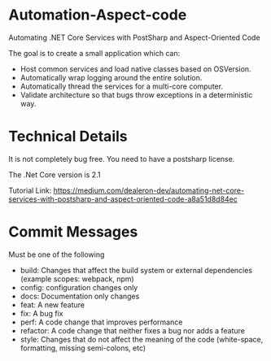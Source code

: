 # Automation-Aspect-code
Automating .NET Core Services with PostSharp and Aspect-Oriented Code


The goal is to create a small application which can:
- Host common services and load native classes based on OSVersion.
- Automatically wrap logging around the entire solution.
- Automatically thread the services for a multi-core computer.
- Validate architecture so that bugs throw exceptions in a deterministic way.

# Technical Details
It is not completely bug free. You need to have a postsharp license.

The .Net Core version is 2.1

Tutorial Link: https://medium.com/dealeron-dev/automating-net-core-services-with-postsharp-and-aspect-oriented-code-a8a51d8d84ec

# Commit Messages
Must be one of the following

- build: Changes that affect the build system or external dependencies (example scopes: webpack, npm)
- config: configuration changes only
- docs: Documentation only changes
- feat: A new feature
- fix: A bug fix
- perf: A code change that improves performance
- refactor: A code change that neither fixes a bug nor adds a feature
- style: Changes that do not affect the meaning of the code (white-space, formatting, missing semi-colons, etc)